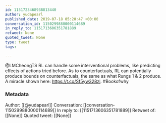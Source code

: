 ```yaml
---
id: 1151723468938813440
author: yudapearl
published_date: 2019-07-18 05:20:47 +00:00
conversation_id: 1150299880000114689
in_reply_to: 1151713606351781889
retweet: None
quoted_tweet: None
type: tweet
tags:

---
```


@LMCheongTS RL can handle some interventional problems, like predicting effects of actions tried before. As to counterfactuals, RL can potentially produce bounds on counterfactuals, the same as what Rungs 1 &amp; 2 produce. A miracle shown here: https://t.co/Sf5yw328zl. #Bookofwhy

### Metadata

Author: [[@yudapearl]]
Conversation: [[conversation-1150299880000114689]]
In reply to: [[1151713606351781889]]
Retweet of: [[None]]
Quoted tweet: [[None]]
